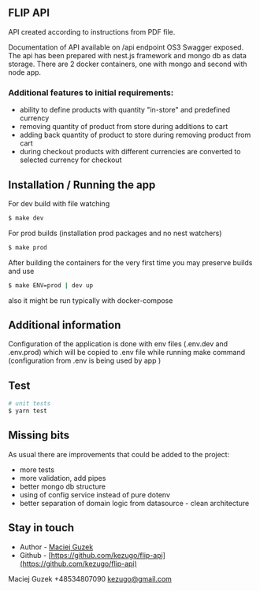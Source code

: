 ## FLIP API

API created according to instructions from PDF file. 

Documentation of API available on /api endpoint OS3 Swagger exposed. 
The api has been prepared with nest.js framework and mongo db as data storage.
There are 2 docker containers, one with mongo and second with node app. 

### Additional features to initial requirements:
- ability to define products with quantity "in-store" and predefined currency
- removing quantity of product from store during additions to cart
- adding back quantity of product to store during removing product from cart
- during checkout products with different currencies are converted to selected currency for checkout

## Installation / Running the app

For dev build with file watching
```bash
$ make dev
```

For prod builds (installation prod packages and no nest watchers)
```bash
$ make prod
```

After building the containers for the very first time you may preserve builds and use
```bash
$ make ENV=prod | dev up
```

also it might be run typically with docker-compose

## Additional information

Configuration of the application is done with env files (.env.dev and .env.prod) which will be copied to .env file 
while running make command (configuration from .env is being used by app )

## Test

```bash
# unit tests
$ yarn test
```

## Missing bits
As usual there are improvements that could be added to the project:
- more tests
- more validation, add pipes 
- better mongo db structure
- using of config service instead of pure dotenv 
- better separation of domain logic from datasource - clean architecture 

## Stay in touch

- Author - [Maciej Guzek](https://linkedin.com/maciej.guzek)
- Github - [https://github.com/kezugo/flip-api](https://github.com/kezugo/flip-api)

Maciej Guzek
+48534807090
kezugo@gmail.com

